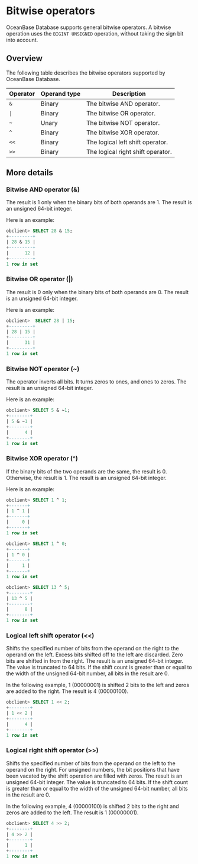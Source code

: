 # Bitwise operators

OceanBase Database supports general bitwise operators. A bitwise operation uses the `BIGINT UNSIGNED` operation, without taking the sign bit into account.

## Overview

The following table describes the bitwise operators supported by OceanBase Database.

| Operator | Operand type | Description |
|------|-------|------|
| `&` | Binary | The bitwise AND operator. |
| `\|` | Binary | The bitwise OR operator. |
| `~` | Unary | The bitwise NOT operator. |
| `^` | Binary | The bitwise XOR operator. |
| `<<` | Binary | The logical left shift operator. |
| `>>` | Binary | The logical right shift operator. |

## More details

### Bitwise AND operator (\&)

The result is 1 only when the binary bits of both operands are 1. The result is an unsigned 64-bit integer.

Here is an example:

```sql
obclient> SELECT 28 & 15;
+---------+
| 28 & 15 |
+---------+
|      12 |
+---------+
1 row in set
```

### Bitwise OR operator (\|)

The result is 0 only when the binary bits of both operands are 0. The result is an unsigned 64-bit integer.

Here is an example:

```sql
obclient>  SELECT 28 | 15;
+---------+
| 28 | 15 |
+---------+
|      31 |
+---------+
1 row in set
```

### Bitwise NOT operator (\~)

The operator inverts all bits. It turns zeros to ones, and ones to zeros. The result is an unsigned 64-bit integer.

Here is an example:

```sql
obclient> SELECT 5 & ~1;
+--------+
| 5 & ~1 |
+--------+
|      4 |
+--------+
1 row in set
```

### Bitwise XOR operator (\^)

If the binary bits of the two operands are the same, the result is 0. Otherwise, the result is 1. The result is an unsigned 64-bit integer.

Here is an example:

```sql
obclient> SELECT 1 ^ 1;
+-------+
| 1 ^ 1 |
+-------+
|     0 |
+-------+
1 row in set

obclient> SELECT 1 ^ 0;
+-------+
| 1 ^ 0 |
+-------+
|     1 |
+-------+
1 row in set

obclient> SELECT 13 ^ 5;
+--------+
| 13 ^ 5 |
+--------+
|      8 |
+--------+
1 row in set
```

### Logical left shift operator (\<\<)

Shifts the specified number of bits from the operand on the right to the operand on the left. Excess bits shifted off to the left are discarded. Zero bits are shifted in from the right. The result is an unsigned 64-bit integer. The value is truncated to 64 bits. If the shift count is greater than or equal to the width of the unsigned 64-bit number, all bits in the result are 0.

In the following example, 1 (00000001) is shifted 2 bits to the left and zeros are added to the right. The result is 4 (00000100).

```sql
obclient> SELECT 1 << 2;
+--------+
| 1 << 2 |
+--------+
|      4 |
+--------+
1 row in set
```

### Logical right shift operator (\>\>)

Shifts the specified number of bits from the operand on the left to the operand on the right. For unsigned numbers, the bit positions that have been vacated by the shift operation are filled with zeros. The result is an unsigned 64-bit integer. The value is truncated to 64 bits. If the shift count is greater than or equal to the width of the unsigned 64-bit number, all bits in the result are 0.

In the following example, 4 (00000100) is shifted 2 bits to the right and zeros are added to the left. The result is 1 (00000001).

```sql
obclient> SELECT 4 >> 2;
+--------+
| 4 >> 2 |
+--------+
|      1 |
+--------+
1 row in set
```

